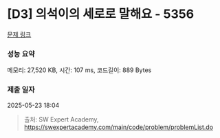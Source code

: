 # [D3] 의석이의 세로로 말해요 - 5356 

[문제 링크](https://swexpertacademy.com/main/code/problem/problemDetail.do?contestProbId=AWVWgkP6sQ0DFAUO) 

### 성능 요약

메모리: 27,520 KB, 시간: 107 ms, 코드길이: 889 Bytes

### 제출 일자

2025-05-23 18:04



> 출처: SW Expert Academy, https://swexpertacademy.com/main/code/problem/problemList.do